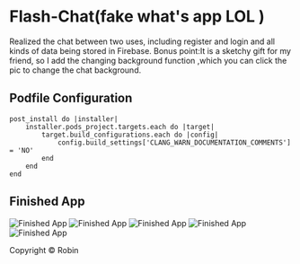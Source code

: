 # Flash-Chat(fake what's app LOL )
Realized the chat between two uses, including register and login and all kinds of data being stored in Firebase.
Bonus point:It is a sketchy gift for my friend, so I add the changing background function ,which you can click the pic to change the chat background.
## Podfile Configuration
```
post_install do |installer|
    installer.pods_project.targets.each do |target|
        target.build_configurations.each do |config|
            config.build_settings['CLANG_WARN_DOCUMENTATION_COMMENTS'] = 'NO'
        end
    end
end
```

## Finished App
![Finished App](https://github.com/RobinHe0212/Flash-Chat-iOS11-master/Flash%20Chat/WechatIMG148.jpeg)
![Finished App](https://github.com/RobinHe0212/Flash-Chat-iOS11-master/Flash%20Chat/WechatIMG149.jpeg)
![Finished App](https://github.com/RobinHe0212/Flash-Chat-iOS11-master/Flash%20Chat/WechatIMG150.jpeg)
![Finished App](https://github.com/RobinHe0212/Flash-Chat-iOS11-master/Flash%20Chat/WechatIMG151.jpeg)
![Finished App](https://github.com/RobinHe0212/Flash-Chat-iOS11-master/Flash%20Chat/WechatIMG152.jpeg)



Copyright © Robin
